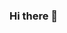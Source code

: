### Hi there 👋

<!--
**Swarnim2410/Swarnim2410** is a ✨ _special_ ✨ repository because its `README.md` (this file) appears on your GitHub profile.

Here are some ideas to get you started:

- 🔭 I’m currently a college student at IIIT Nagpur.
- 🌱 I’m currently learning Data science in Python plus learning Data Structures and Algorithms.
- 👯 I’m looking to collaborate on ...
- 🤔 I’m looking for help with problems related to data analysis.
- 📫 How to reach me: Linkedin -> https://www.linkedin.com/in/swarnim-gupta-848934240 
-->
